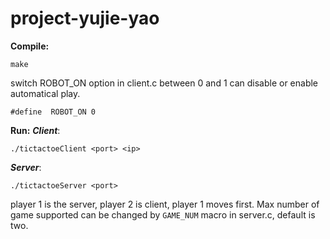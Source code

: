 # project-yujie-yao

**Compile:**

	make

switch ROBOT_ON option in  client.c between 0 and 1 can disable or enable automatical play. 

	#define  ROBOT_ON 0
	

**Run:**
***Client***:

	./tictactoeClient <port> <ip>

***Server***:

	./tictactoeServer <port> 

	
player 1 is the server, player 2 is client, player 1 moves first.
Max number of game supported can be changed by `GAME_NUM` macro in server.c, default is two.

